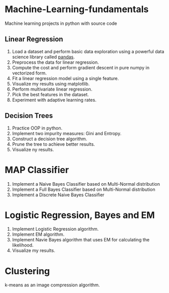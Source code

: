 # Machine-Learning-fundamentals

Machine learning projects in python with source code

## Linear Regression

1. Load a dataset and perform basic data exploration using a powerful data science library called [pandas](https://pandas.pydata.org/pandas-docs/stable/).
2. Preprocess the data for linear regression.
3. Compute the cost and perform gradient descent in pure numpy in vectorized form.
4. Fit a linear regression model using a single feature.
5. Visualize my results using matplotlib.
6. Perform multivariate linear regression.
7. Pick the best features in the dataset.
8. Experiment with adaptive learning rates.

## Decision Trees

1. Practice OOP in python.
2. Implement two impurity measures: Gini and Entropy.
3. Construct a decision tree algorithm.
4. Prune the tree to achieve better results.
5. Visualize ny results.

# MAP Classifier

1. Implement a Naive Bayes Classifier based on Multi-Normal distribution
2. Implement a Full Bayes Classifier based on Multi-Normal distribution
3. Implement a Discrete Naive Bayes Classifier

# Logistic Regression, Bayes and EM

1. Implement Logistic Regression algorithm.
2. Implement EM algorithm.
3. Implement Navie Bayes algorithm that uses EM for calculating the likelihood.
4. Visualize my results.

# Clustering

k-means as an image compression algorithm.
